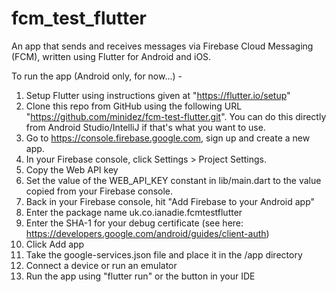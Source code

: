 # fcm_test_flutter

An app that sends and receives messages via Firebase Cloud Messaging (FCM), written using Flutter for Android and iOS.

To run the app (Android only, for now...) - 

1.  Setup Flutter using instructions given at "https://flutter.io/setup"
1.  Clone this repo from GitHub using the following URL "https://github.com/minidez/fcm-test-flutter.git". You can do this directly from Android Studio/IntelliJ if that's what you want to use.
3.  Go to https://console.firebase.google.com, sign up and create a new app.
4.  In your Firebase console, click Settings > Project Settings.
5.  Copy the Web API key
6.  Set the value of the WEB_API_KEY constant in lib/main.dart to the value copied from your Firebase console.
7.  Back in your Firebase console, hit "Add Firebase to your Android app"
8.  Enter the package name uk.co.ianadie.fcmtestflutter
9.  Enter the SHA-1 for your debug certificate (see here: https://developers.google.com/android/guides/client-auth)
10.  Click Add app
11.  Take the google-services.json file and place it in the /app directory
12.  Connect a device or run an emulator
13.  Run the app using "flutter run" or the button in your IDE